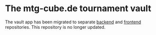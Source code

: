 # The mtg-cube.de tournament vault

The vault app has been migrated to separate [backend](https://github.com/g0dnerd/vault-backend) and [frontend](https://github.com/g0dnerd/vault-frontend) repositories. This repository is no longer updated.
